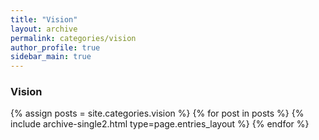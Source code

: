 ```yaml
---
title: "Vision"
layout: archive
permalink: categories/vision
author_profile: true
sidebar_main: true
---
```


### Vision

{% assign posts = site.categories.vision %}
{% for post in posts %} {% include archive-single2.html type=page.entries_layout %} {% endfor %}